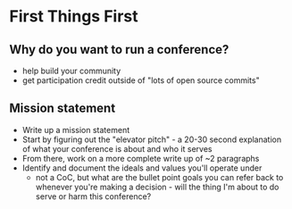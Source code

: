 # First Things First

## Why do you want to run a conference?
+ help build your community
+ get participation credit outside of "lots of open source commits"

## Mission statement
+ Write up a mission statement
+ Start by figuring out the "elevator pitch" - a 20-30 second explanation of what your conference is about and who it serves
+ From there, work on a more complete write up of ~2 paragraphs
+ Identify and document the ideals and values you'll operate under
  + not a CoC, but what are the bullet point goals you can refer back to whenever you're making a decision - will the thing I'm about to do serve or harm this conference?
